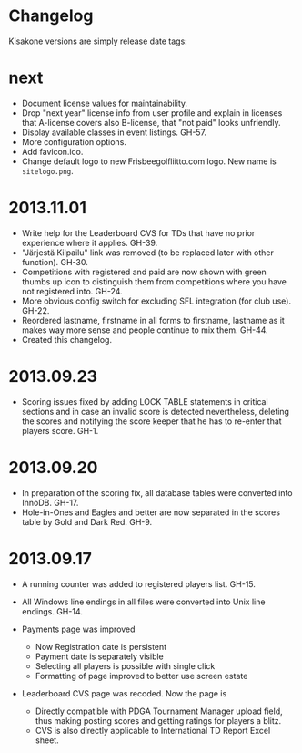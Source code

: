 Changelog
=========

Kisakone versions are simply release date tags:

next
====
  * Document license values for maintainability.
  * Drop "next year" license info from user profile and explain in licenses that A-license covers also B-license, that "not paid" looks unfriendly.
  * Display available classes in event listings. GH-57.
  * More configuration options.
  * Add favicon.ico.
  * Change default logo to new Frisbeegolfliitto.com logo. New name is `sitelogo.png`.

2013.11.01
==========

  * Write help for the Leaderboard CVS for TDs that have no prior experience where it applies. GH-39.
  * "Järjestä Kilpailu" link was removed (to be replaced later with other function). GH-30.
  * Competitions with registered and paid are now shown with green thumbs up icon to distinguish them from competitions where you have not registered into. GH-24.
  * More obvious config switch for excluding SFL integration (for club use). GH-22.
  * Reordered lastname, firstname in all forms to firstname, lastname as it makes way more sense and people continue to mix them. GH-44.
  * Created this changelog.


2013.09.23
==========

  * Scoring issues fixed by adding LOCK TABLE statements in critical sections and
    in case an invalid score is detected nevertheless, deleting the scores and notifying
    the score keeper that he has to re-enter that players score. GH-1.


2013.09.20
==========

  * In preparation of the scoring fix, all database tables were converted into InnoDB. GH-17.
  * Hole-in-Ones and Eagles and better are now separated in the scores table by Gold and Dark Red. GH-9.


2013.09.17
==========

  * A running counter was added to registered players list. GH-15.
  * All Windows line endings in all files were converted into Unix line endings. GH-14.

  * Payments page was improved
    * Now Registration date is persistent
    * Payment date is separately visible
    * Selecting all players is possible with single click
    * Formatting of page improved to better use screen estate

  * Leaderboard CVS page was recoded. Now the page is
    * Directly compatible with PDGA Tournament Manager upload field, thus making posting scores and getting ratings for players a blitz.
    * CVS is also directly applicable to International TD Report Excel sheet.

